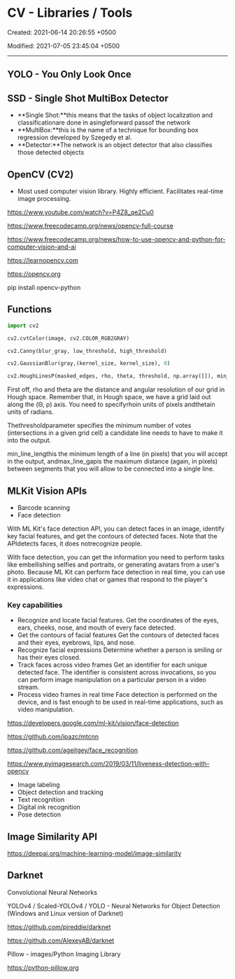 # CV -  Libraries / Tools

Created: 2021-06-14 20:26:55 +0500

Modified: 2021-07-05 23:45:04 +0500

---

## YOLO - You Only Look Once

## SSD - Single Shot MultiBox Detector

- **Single Shot:**this means that the tasks of object localization and classificationare done in asingleforward passof the network
- **MultiBox:**this is the name of a technique for bounding box regression developed by Szegedy et al.
- **Detector:**The network is an object detector that also classifies those detected objects

## OpenCV (CV2)

- Most used computer vision library. Highly efficient. Facilitates real-time image processing.

<https://www.youtube.com/watch?v=P4Z8_qe2Cu0>

<https://www.freecodecamp.org/news/opencv-full-course>

<https://www.freecodecamp.org/news/how-to-use-opencv-and-python-for-computer-vision-and-ai>

<https://learnopencv.com>

<https://opencv.org>

pip install opencv-python

## Functions

```python
import cv2

cv2.cvtColor(image, cv2.COLOR_RGB2GRAY)

cv2.Canny(blur_gray, low_threshold, high_threshold)

cv2.GaussianBlur(gray,(kernel_size, kernel_size), 0)

cv2.HoughLinesP(masked_edges, rho, theta, threshold, np.array([]), min_line_length, max_line_gap)
```

First off, rho and theta are the distance and angular resolution of our grid in Hough space. Remember that, in Hough space, we have a grid laid out along the (Θ, ρ) axis. You need to specifyrhoin units of pixels andthetain units of radians.

Thethresholdparameter specifies the minimum number of votes (intersections in a given grid cell) a candidate line needs to have to make it into the output.

min_line_lengthis the minimum length of a line (in pixels) that you will accept in the output, andmax_line_gapis the maximum distance (again, in pixels) between segments that you will allow to be connected into a single line.

## MLKit Vision APIs

- Barcode scanning
- Face detection

With ML Kit's face detection API, you can detect faces in an image, identify key facial features, and get the contours of detected faces. Note that the APIdetects faces, it does notrecognize people.

With face detection, you can get the information you need to perform tasks like embellishing selfies and portraits, or generating avatars from a user's photo. Because ML Kit can perform face detection in real time, you can use it in applications like video chat or games that respond to the player's expressions.

### Key capabilities

- Recognize and locate facial features. Get the coordinates of the eyes, ears, cheeks, nose, and mouth of every face detected.
- Get the contours of facial features Get the contours of detected faces and their eyes, eyebrows, lips, and nose.
- Recognize facial expressions Determine whether a person is smiling or has their eyes closed.
- Track faces across video frames Get an identifier for each unique detected face. The identifier is consistent across invocations, so you can perform image manipulation on a particular person in a video stream.
- Process video frames in real time Face detection is performed on the device, and is fast enough to be used in real-time applications, such as video manipulation.

<https://developers.google.com/ml-kit/vision/face-detection>

<https://github.com/ipazc/mtcnn>

<https://github.com/ageitgey/face_recognition>

<https://www.pyimagesearch.com/2019/03/11/liveness-detection-with-opencv>

- Image labeling
- Object detection and tracking
- Text recognition
- Digital ink recognition
- Pose detection

## Image Similarity API

<https://deepai.org/machine-learning-model/image-similarity>

## Darknet

Convolutional Neural Networks

YOLOv4 / Scaled-YOLOv4 / YOLO - Neural Networks for Object Detection (Windows and Linux version of Darknet)

<https://github.com/pjreddie/darknet>

<https://github.com/AlexeyAB/darknet>

Pillow - images/Python Imaging Library

<https://python-pillow.org>
